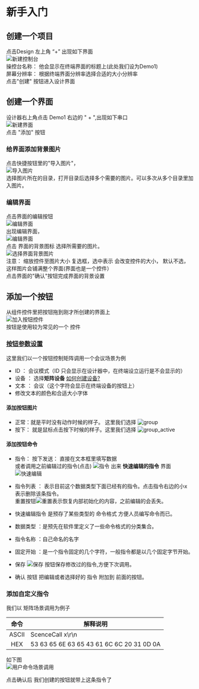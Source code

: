 # 新手入门

## 创建一个项目
点击Design 左上角 “+” 出现如下界面  
![新建控制台](../images/steps/1newcontrolpad.png "新建控制台")  
操控台名称： 他会显示在终端界面的标题上(此处我们设为Demo1)  
屏幕分辨率： 根据终端界面分辨率选择合适的大小分辨率  
点击"创建" 按钮进入设计界面


## 创建一个界面
设计器右上角点击 Demo1 右边的 " + ",出现如下串口  
![新建界面](../images/steps/2newwindow.png "新建界面")  
点击 "添加" 按钮  
### 给界面添加背景图片
点击快捷按钮里的"导入图片"，  
![导入图片](../images/steps/3addimages.png "导入图片")  
选择图片所在的目录，打开目录后选择多个需要的图片。可以多次从多个目录里加入图片。  
### 编辑界面
点击界面的编辑按钮  
![编辑界面](../images/steps/4editwindow.png "编辑界面")  
出现编辑界面，    
![编辑界面](../images/steps/5editwindow.png "编辑界面")  
点击 界面的背景图标 选择所需要的图片。  
![选择界面背景图片](../images/steps/6selectbackimage.png "选择界面背景图片")  
注意： 缩放控件至图片大小 复选框，选中表示 会改变控件的大小， 默认不选，这样图片会铺满整个界面(界面也是一个控件）    
点击界面的"确认"按钮完成界面的背景设置  
## 添加一个按钮
从组件控件里把按钮拖到刚才所创建的界面上  
![加入按钮控件](../images/steps/7addbutton.png "加入按钮控件")  
按钮是使用较为常见的一个 控件  
### [按钮参数设置](./button.md)

这里我们以一个按钮控制矩阵调用一个会议场景为例  
- ID   ： 会议模式（ID 只会显示在设计器中，在终端设立运行是不会显示的）
- 设备 ： 选择**矩阵设备**  [如何创建设备?](./devices.md)
- 文本 ： 会议（这个字符会显示在终端设备的按钮上）
- 修改文本的颜色和合适大小字体
#### 添加按钮图片
- 正常：就是平时没有动作时候的样子。 这里我们选择  ![group](../images/steps/group.png)  
- 按下： 就是鼠标点击按下时候的样子。这里我们选择  ![group_active](../images/steps/group_active.png)  
#### 添加按钮命令
- 指令：
  按下发送： 直接在文本框里填写数据   
  或者调用之前编辑过的指令(点击) ![指令](../images/steps/Command@2x.png)
             出来 **快速编辑的指令** 界面
             ![快速编辑](../images/steps/9quickcommand.png)
- 指令列表 ： 表示目前这个数据类型下面已经有的指令。点击指令右边的小x 表示删除该条指令。  
              重置按钮![重置](../images/steps/10reset.png)表示恢复内部初始化的内容，之前编辑的会丢失。
- 快速编辑指令 是预存了某些类型的 命令格式 方便人员编写命令而已。
- 数据类型 ：是预先在软件里定义了一些命令格式的分类集合。
- 指令名称 ：自己命名的名字
- 固定开始 ：是一个指令固定的几个字符，一般指令都是以几个固定字节开始。

- 保存 ![保存](../images/steps/11save.png) 按钮保存修改过的指令,方便下次调用。
- 确认 按钮 把编辑或者选择好的 指令 附加到 前面的按钮。

### 添加自定义指令
  我们以 矩阵场景调用为例子
   
|命令|解释说明|
|:------:|-----|
| ASCII  |ScenceCall x\r\n | \r 表示回车,\n 表示换行，x 表示第几个场景，这里用1|
| HEX  | 53 63 65 6E 63 65 43 61 6C 6C 20 31 0D 0A||

如下图  
![用户命令场景调用](../images/steps/12usercmmd.png)

点击确认后 我们创建的按钮就带上这条指令了












